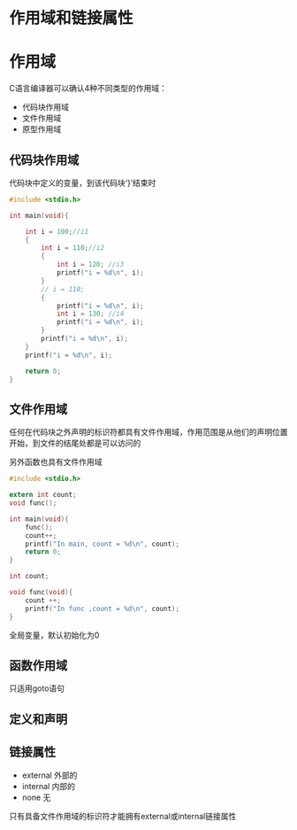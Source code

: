 # 作用域和链接属性

# 作用域

C语言编译器可以确认4种不同类型的作用域：

* 代码块作用域
* 文件作用域
* 原型作用域

## 代码块作用域

代码块中定义的变量，到该代码块‘}’结束时

```c
#include <stdio.h>

int main(void){

    int i = 100;//i1
    {
        int i = 110;//i2
        {
            int i = 120; //i3
            printf("i = %d\n", i);
        }
        // i = 110;
        {
            printf("i = %d\n", i);
            int i = 130; //i4
            printf("i = %d\n", i);
        }
        printf("i = %d\n", i);
    }
    printf("i = %d\n", i);

    return 0;
}
```

## 文件作用域

任何在代码块之外声明的标识符都具有文件作用域，作用范围是从他们的声明位置开始，到文件的结尾处都是可以访问的

另外函数也具有文件作用域

```c
#include <stdio.h>

extern int count;
void func();

int main(void){
    func();
    count++;
    printf("In main, count = %d\n", count);
    return 0;
}

int count;

void func(void){
    count ++;
    printf("In func ,count = %d\n", count);
}
```

全局变量，默认初始化为0

## 函数作用域

只适用goto语句

## 定义和声明

## 链接属性

* external 外部的
* internal 内部的
* none 无

只有具备文件作用域的标识符才能拥有external或internal链接属性
